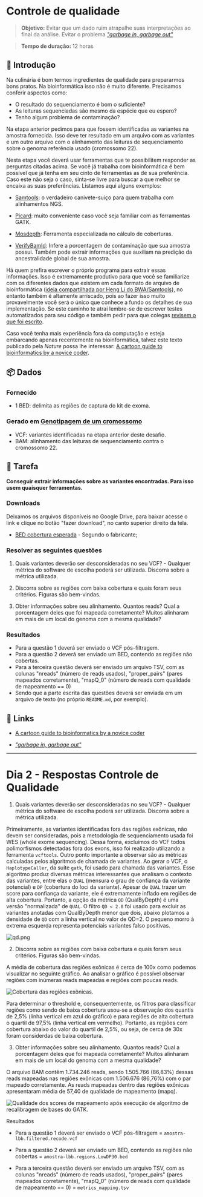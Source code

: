 
# Controle de qualidade

>**Objetivo:** Evitar que um dado ruim atrapalhe suas interpretações ao final da análise. Evitar o problema [*"garbage in, garbage out"*](https://en.wikipedia.org/wiki/Garbage_in,_garbage_out)

>**Tempo de duração:** 12 horas

## 📜 Introdução

Na culinária é bom termos ingredientes de qualidade para prepararmos bons pratos. Na bioinformática isso não é muito diferente. Precisamos conferir aspectos como:

- O resultado do sequenciamento é bom o suficiente?
- As leituras sequenciadas são mesmo da espécie que eu espero?
- Tenho algum problema de contaminação?

Na etapa anterior pedimos para que fossem identificadas as variantes na amostra fornecida. Isso deve ter resultado em um arquivo com as variantes e um outro arquivo com o alinhamento das leituras de sequenciamento sobre o genoma referência usado (cromossomo 22).

Nesta etapa você deverá usar ferramentas que te possibilitem responder as perguntas citadas acima. Se você já trabalha com bioinformática é bem possível que já tenha em seu cinto de ferramentas as de sua preferência. Caso este não seja o caso, sinta-se livre para buscar a que melhor se encaixa as suas preferências. Listamos aqui alguns exemplos:

- [Samtools](http://www.htslib.org/): o verdadeiro canivete-suiço para quem trabalha com alinhamentos NGS.

- [Picard](https://broadinstitute.github.io/picard/): muito conveniente caso você seja familiar com as ferramentas GATK.

- [Mosdepth](https://github.com/brentp/mosdepth): Ferramenta especializada no cálculo de coberturas.

- [VerifyBamId](https://github.com/Griffan/VerifyBamID): Infere a porcentagem de contaminação que sua amostra possui. Também pode extrair informações que auxiliam na predição da ancestralidade global de sua amostra.


Há quem prefira escrever o próprio programa para extrair essas informações. Isso é extremamente produtivo para que você se familiarize com os diferentes dados que existem em cada formato de arquivo de bioinformática ([ideia compartilhada por Heng Li do BWA/Samtools](https://twitter.com/lh3lh3/status/1451600007115780098)), no entanto também é altamente arriscado, pois ao fazer isso muito provavelmente você será o único que conhece a fundo os detalhes de sua implementação. Se este caminho te atrai lembre-se de escrever testes automatizados para seu código e também pedir para que colegas [revisem o que foi escrito](https://docs.github.com/en/github/collaborating-with-pull-requests/reviewing-changes-in-pull-requests/about-pull-request-reviews).

Caso você tenha mais experiência fora da computação e esteja embarcando apenas recentemente na bioinformática, talvez este texto publicado pela *Nature* possa lhe interessar: [A cartoon guide to bioinformatics by a novice coder](https://www.nature.com/articles/d41586-021-01485-y).

## 📦 Dados

### Fornecido

- 1 BED: delimita as regiões de captura do kit de exoma.

### Gerado em [Genotipagem de um cromossomo](../Dia_1/README.md)

* VCF: variantes identificadas na etapa anterior deste desafio.
* BAM: alinhamento das leituras de sequenciamento contra o cromossomo 22.

## 👷 Tarefa

**Conseguir extrair informações sobre as variantes encontradas. Para isso usem quaisquer ferramentas.**

### Downloads

Deixamos os arquivos disponíveis no Google Drive, para baixar acesse o link e clique no botão "fazer download", no canto superior direito da tela.

- [BED cobertura esperada](https://drive.google.com/file/d/17-vrNzHEMyH7VEV1_91WgG4Bcpr_QDak/view?usp=sharing) - Segundo o fabricante;

### Resolver as seguintes questões

1) Quais variantes deverão ser desconsideradas no seu VCF? - Qualquer métrica do software de escolha poderá ser utilizada. Discorra sobre a métrica utilizada.

2) Discorra sobre as regiões com baixa cobertura e quais foram seus critérios. Figuras são bem-vindas.

3) Obter informações sobre seu alinhamento. Quantos reads? Qual a porcentagem deles que foi mapeada corretamente? Muitos alinharam em mais de um local do genoma com a mesma qualidade?

### Resultados

- Para a questão 1 deverá ser enviado o VCF pós-filtragem.
- Para a questão 2 deverá ser enviado um BED, contendo as regiões não cobertas.
- Para a terceira questão deverá ser enviado um arquivo TSV, com as colunas "nreads" (número de reads usados),   "proper_pairs" (pares mapeados corretamente), "mapQ_0" (número de reads com qualidade de mapeamento == 0)
- Sendo que a parte escrita das questões deverá ser enviada em um arquivo de texto (no próprio `README.md`, por exemplo).

## 🔗 Links

- [A cartoon guide to bioinformatics by a novice coder](https://www.nature.com/articles/d41586-021-01485-y)

- [*"garbage in, garbage out"*](https://en.wikipedia.org/wiki/Garbage_in,_garbage_out)

---

# Dia 2 - Respostas Controle de Qualidade

1. Quais variantes deverão ser desconsideradas no seu VCF? - Qualquer métrica do software de escolha poderá ser utilizada. Discorra sobre a métrica utilizada.

Primeiramente, as variantes identificadas fora das regiões exônicas, não devem ser consideradas, pois a metodologia de sequenciamento usada foi WES (whole exome sequencing). Dessa forma, excluímos do VCF todos polimorfismos detectadas fora dos exons, isso foi realizado utilizando a ferramenta `vcftools`. Outro ponto importante a observar são as métricas calculadas pelos algoritmos de chamada de variantes. Ao gerar o VCF, o `HaplotypeCaller`, da suíte `gatk`, foi usado para chamada das variantes. Esse algoritmo produz diversas métricas interessantes que analisam o contexto das variantes, entre elas o `QUAL` (mensura o grau de confiança da variante potencial) e `DP` (cobertura do loci da variante). Apesar de `QUAL` trazer um score para confiança da variante, ele é extremamente inflado em regiões de alta cobertura. Portanto, a opção da métrica `QD` (QualByDepth) é uma versão "normalizada" de `QUAL`. O filtro `QD < 2.0` foi usado para excluir as variantes anotadas com QualByDepth menor que dois, abaixo plotamos a densidade de `QD` com a linha vertical no valor de QD=2. O pequeno morro à extrema esquerda representa potenciais variantes falso positivas.

![qd.png](qd.png)

2. Discorra sobre as regiões com baixa cobertura e quais foram seus critérios. Figuras são bem-vindas.

A média de cobertura das regiões exônicas é cerca de 100x como podemos visualizar no seguinte gráfico. Ao analisar o gráfico é possível observar regiões com inúmeras reads mapeadas e regiões com poucas reads.

![Cobertura das regiões exônicas.](coverage_exons.png)

Para determinar o threshold e, consequentemente, os filtros para classificar regiões como sendo de baixa cobertura usou-se a observação dos quantis de 2,5% (linha vertical em azul do gráfico) e para regiões de alta cobertura o quartil de 97,5% (linha vertical em vermelho). Portanto, as regiões com cobertura abaixo do valor do quartil de 2,5%, ou seja, de cerca de 30x foram considerdas de baixa cobertura.

3. Obter informações sobre seu alinhamento. Quantos reads? Qual a porcentagem deles que foi mapeada corretamente? Muitos alinharam em mais de um local do genoma com a mesma qualidade?

O arquivo BAM contêm 1.734.246 reads, sendo 1.505.766 (86,83%) dessas reads mapeadas nas regiões exônicas com 1.506.676 (86,76%) com o par mapeado corretamente. As reads mapeadas dentro das regiões exônicas apresentaram média de 57,40 de qualidade de mapeamento (mapq).

![Qualidade dos scores de mapeamento após execução de algoritmo de recalibragem de bases do GATK.](qual_scores.png)


Resultados

- Para a questão 1 deverá ser enviado o VCF pós-filtragem = `amostra-lbb.filtered.recode.vcf`

- Para a questão 2 deverá ser enviado um BED, contendo as regiões não cobertas = `amostra-lbb.regions.LowDP30.bed`

- Para a terceira questão deverá ser enviado um arquivo TSV, com as colunas "nreads" (número de reads usados), "proper_pairs" (pares mapeados corretamente), "mapQ_0" (número de reads com qualidade de mapeamento == 0) = `metrics_mapping.tsv`
